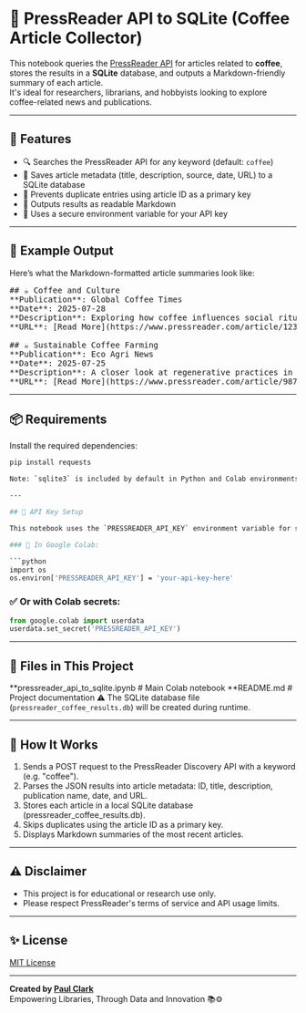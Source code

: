 # 📰 PressReader API to SQLite (Coffee Article Collector)

This notebook queries the [PressReader API](https://www.pressreader.com/) for articles related to **coffee**, stores the results in a **SQLite** database, and outputs a Markdown-friendly summary of each article.  
It's ideal for researchers, librarians, and hobbyists looking to explore coffee-related news and publications.

---

## 🚀 Features

- 🔍 Searches the PressReader API for any keyword (default: `coffee`)
- 🧠 Saves article metadata (title, description, source, date, URL) to a SQLite database
- 🔁 Prevents duplicate entries using article ID as a primary key
- 📝 Outputs results as readable Markdown
- 🔐 Uses a secure environment variable for your API key

---

## 📄 Example Output

Here’s what the Markdown-formatted article summaries look like:

<pre>
## ☕ Coffee and Culture  
**Publication**: Global Coffee Times  
**Date**: 2025-07-28  
**Description**: Exploring how coffee influences social rituals across continents.  
**URL**: [Read More](https://www.pressreader.com/article/12345678)

## ☕ Sustainable Coffee Farming  
**Publication**: Eco Agri News  
**Date**: 2025-07-25  
**Description**: A closer look at regenerative practices in coffee production.  
**URL**: [Read More](https://www.pressreader.com/article/98765432)
</pre>

---


## 📦 Requirements

Install the required dependencies:

```bash
pip install requests

Note: `sqlite3` is included by default in Python and Colab environments.

---

## 🔐 API Key Setup

This notebook uses the `PRESSREADER_API_KEY` environment variable for security.

### 🔧 In Google Colab:

```python
import os
os.environ['PRESSREADER_API_KEY'] = 'your-api-key-here'
```

### ✅ Or with Colab secrets:

```python
from google.colab import userdata  
userdata.set_secret('PRESSREADER_API_KEY')
```

---

## 📁 Files in This Project

**pressreader_api_to_sqlite.ipynb    # Main Colab notebook
**README.md                          # Project documentation
⚠️ The SQLite database file (`pressreader_coffee_results.db`) will be created during runtime.

---

## 🧰 How It Works

1. Sends a POST request to the PressReader Discovery API with a keyword (e.g. "coffee").
2. Parses the JSON results into article metadata: ID, title, description, publication name, date, and URL.
3. Stores each article in a local SQLite database (pressreader_coffee_results.db).
4. Skips duplicates using the article ID as a primary key.
5. Displays Markdown summaries of the most recent articles.
   
---

## ⚠️ Disclaimer

- This project is for educational or research use only.
- Please respect PressReader's terms of service and API usage limits.

---

## ✨ License

[MIT License](LICENSE)

---

**Created by [Paul Clark](https://github.com/your-username)**  
Empowering Libraries, Through Data and Innovation 📚⚙️
